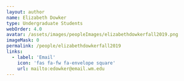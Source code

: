 ```yaml
---
layout: author
name: Elizabeth Dowker
type: Undergraduate Students
webOrder: 4.0
avatar: /assets/images/peopleImages/elizabethdowkerfall2019.png
imageMask: 0
permalink: /people/elizabethdowkerfall2019
links:
  - label: 'Email'
    icon: 'fas fa-fw fa-envelope square'
    url: mailto:edowker@email.wm.edu
---
```

